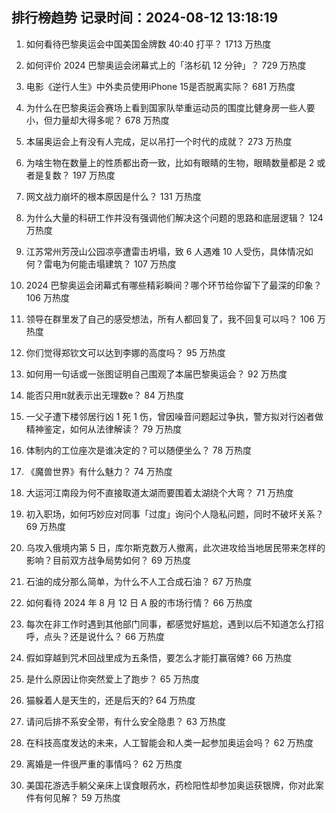 
## 排行榜趋势 记录时间：2024-08-12 13:18:19
  
  1. 如何看待巴黎奥运会中国美国金牌数 40:40 打平？ 1713 万热度
    
  2. 如何评价 2024 巴黎奥运会闭幕式上的「洛杉矶 12 分钟」？ 729 万热度
    
  3. 电影《逆行人生》中外卖员使用iPhone 15是否脱离实际？ 681 万热度
    
  4. 为什么在巴黎奥运会赛场上看到国家队举重运动员的围度比健身房一些人要小，但力量却大得多呢？ 678 万热度
    
  5. 本届奥运会上有没有人完成，足以吊打一个时代的成就？ 273 万热度
    
  6. 为啥生物在数量上的性质都出奇一致，比如有眼睛的生物，眼睛数量都是 2 或者是复数？ 197 万热度
    
  7. 网文战力崩坏的根本原因是什么？ 131 万热度
    
  8. 为什么大量的科研工作并没有强调他们解决这个问题的思路和底层逻辑？ 124 万热度
    
  9. 江苏常州芳茂山公园凉亭遭雷击坍塌，致 6 人遇难 10 人受伤，具体情况如何？雷电为何能击塌建筑？ 107 万热度
    
  10. 2024 巴黎奥运会闭幕式有哪些精彩瞬间？哪个环节给你留下了最深的印象？ 106 万热度
    
  11. 领导在群里发了自己的感受想法，所有人都回复了，我不回复可以吗？ 106 万热度
    
  12. 你们觉得郑钦文可以达到李娜的高度吗？ 95 万热度
    
  13. 如何用一句话或一张图证明自己围观了本届巴黎奥运会？ 92 万热度
    
  14. 能否只用π就表示出无理数e？ 84 万热度
    
  15. 一父子遭下楼邻居行凶 1 死 1 伤，曾因噪音问题起过争执，警方拟对行凶者做精神鉴定，如何从法律解读？ 79 万热度
    
  16. 体制内的工位座次是谁决定的？可以随便坐么？ 78 万热度
    
  17. 《魔兽世界》有什么魅力？ 74 万热度
    
  18. 大运河江南段为何不直接取道太湖而要围着太湖绕个大弯？ 71 万热度
    
  19. 初入职场，如何巧妙应对同事「过度」询问个人隐私问题，同时不破坏关系？ 69 万热度
    
  20. 乌攻入俄境内第 5 日，库尔斯克数万人撤离，此次进攻给当地居民带来怎样的影响？目前双方战争局势如何？ 69 万热度
    
  21. 石油的成分那么简单，为什么不人工合成石油？ 67 万热度
    
  22. 如何看待 2024 年 8 月 12 日 A 股的市场行情？ 66 万热度
    
  23. 每次在非工作时遇到其他部门同事，都感觉好尴尬，遇到以后不知道怎么打招呼，点头？还是说什么？ 66 万热度
    
  24. 假如穿越到咒术回战里成为五条悟，要怎么才能打赢宿傩? 66 万热度
    
  25. 是什么原因让你突然爱上了跑步？ 65 万热度
    
  26. 猫躲着人是天生的，还是后天的? 64 万热度
    
  27. 请问后排不系安全带，有什么安全隐患？ 63 万热度
    
  28. 在科技高度发达的未来，人工智能会和人类一起参加奥运会吗？ 62 万热度
    
  29. 离婚是一件很严重的事情吗？ 62 万热度
    
  30. 美国花游选手躺父亲床上误食眼药水，药检阳性却参加奥运获银牌，你对此案件有何见解？ 59 万热度
    